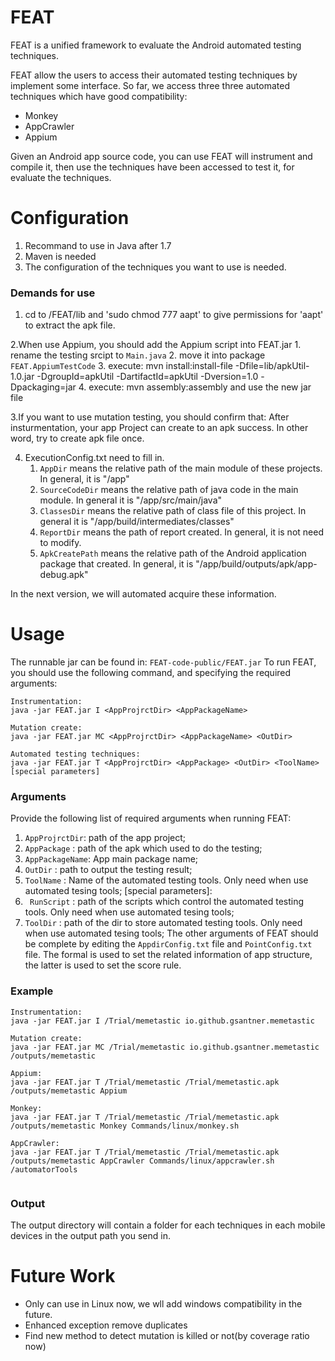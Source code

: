 # FEAT
FEAT is a unified framework to evaluate the Android automated testing techniques.

FEAT allow the users to access their automated testing techniques by implement some interface.
So far, we access three three automated techniques which have good compatibility:
- Monkey
- AppCrawler
- Appium

Given an Android app source code, you can use FEAT will instrument and compile it, then use the techniques have been accessed to test it, for evaluate the techniques.

# Configuration
1. Recommand to use in Java after 1.7
2. Maven is needed
3. The configuration of the techniques you want to use is needed.

### Demands for use 
1. cd to /FEAT/lib and 'sudo chmod 777 aapt' to give permissions for 'aapt' to extract the apk file.

2.When use Appium, you should add the Appium script into FEAT.jar
	1. rename the testing srcipt to ``Main.java``
	2. move it into package ``FEAT.AppiumTestCode``
	3. execute: mvn install:install-file -Dfile=lib/apkUtil-1.0.jar -DgroupId=apkUtil -DartifactId=apkUtil -Dversion=1.0 -Dpackaging=jar
	4. execute: mvn assembly:assembly and use the new jar file

3.If you want to use mutation testing, you should confirm that:
After insturmentation, your app Project can create to an apk success. 
In other word, try to create apk file once.

4. ExecutionConfig.txt need to fill in. 
	1. ``AppDir`` means the relative  path of the main module of these projects. In general, it is "/app"
	2. ``SourceCodeDir`` means the relative path of java code in the main module. In general it is "/app/src/main/java"
	3. ``ClassesDir`` means the relative path of class file of this project. In general it is "/app/build/intermediates/classes"
	4. ``ReportDir`` means the path of report created. In general, it is not need to modify.
	5. ``ApkCreatePath`` means the relative path of the Android application package that created. In general, it is "/app/build/outputs/apk/app-debug.apk"

In the next version, we will automated acquire these information.
# Usage
The runnable jar can be found in: ``FEAT-code-public/FEAT.jar``
To run FEAT, you should use the following command, and specifying the required arguments:
```
Instrumentation:
java -jar FEAT.jar I <AppProjrctDir> <AppPackageName>

Mutation create:
java -jar FEAT.jar MC <AppProjrctDir> <AppPackageName> <OutDir> 

Automated testing techniques:
java -jar FEAT.jar T <AppProjrctDir> <AppPackage> <OutDir> <ToolName> [special parameters]

```
### Arguments
Provide the following list of required arguments when running FEAT: 
1. ``AppProjrctDir``: path of the app project;
2. ``AppPackage`` : path of the apk which used to do the testing;
3. ``AppPackageName``: App main package name;
4. ``OutDir`` : path to output the testing result;
5. ``ToolName`` : Name of the automated testing tools. Only need when use automated tesing tools;
[special parameters]:
1. `` RunScript`` : path of the scripts which control the automated testing tools. Only need when use automated tesing tools;
2. ``ToolDir`` : path of the dir to store automated testing tools. Only need when use automated tesing tools;
The other arguments of FEAT should be complete by editing the ``AppdirConfig.txt`` file and ``PointConfig.txt`` file. The formal is used to set the related information of app structure, the latter is used to set the score rule.
### Example
```
Instrumentation:
java -jar FEAT.jar I /Trial/memetastic io.github.gsantner.memetastic

Mutation create:
java -jar FEAT.jar MC /Trial/memetastic io.github.gsantner.memetastic /outputs/memetastic

Appium:
java -jar FEAT.jar T /Trial/memetastic /Trial/memetastic.apk /outputs/memetastic Appium

Monkey:
java -jar FEAT.jar T /Trial/memetastic /Trial/memetastic.apk /outputs/memetastic Monkey Commands/linux/monkey.sh

AppCrawler:
java -jar FEAT.jar T /Trial/memetastic /Trial/memetastic.apk /outputs/memetastic AppCrawler Commands/linux/appcrawler.sh /automatorTools


```

### Output
The output directory will contain a folder for each techniques in each mobile devices in the output path you send in.


# Future Work
- Only can use in Linux now, we wll add windows compatibility in the future.
- Enhanced exception remove duplicates
- Find new method to detect mutation is killed or not(by coverage ratio now)
